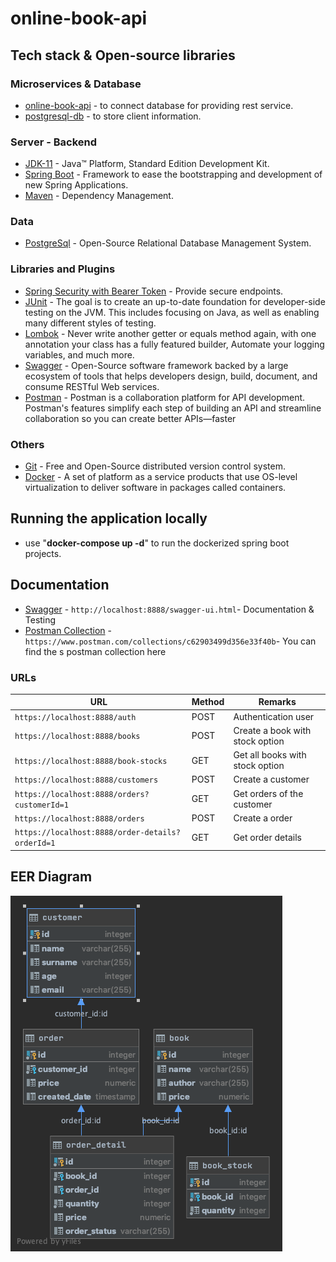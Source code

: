 # online-book-api


## Tech stack & Open-source libraries

### Microservices & Database

* 	[online-book-api](https://github.com/cengizbursali/online-book-api) - to connect database for providing rest service.
* 	[postgresql-db](https://github.com/cengizbursali/online-book-api/tree/master/postgresql-db) - to store client information.

### Server - Backend

* 	[JDK-11](https://www.oracle.com/java/technologies/javase-jdk11-downloads.html) - Java™ Platform, Standard Edition Development Kit.
* 	[Spring Boot](https://spring.io/projects/spring-boot) - Framework to ease the bootstrapping and development of new Spring Applications.
* 	[Maven](https://maven.apache.org/) - Dependency Management.

### Data

* 	[PostgreSql](https://www.postgresql.org/) - Open-Source Relational Database Management System.

###  Libraries and Plugins

* 	[Spring Security with Bearer Token](https://www.baeldung.com/security-spring/) - Provide secure endpoints.
* 	[JUnit](https://junit.org/junit5/) - The goal is to create an up-to-date foundation for developer-side testing on the JVM. This includes focusing on Java, as well as enabling many different styles of testing.
* 	[Lombok](https://projectlombok.org/) - Never write another getter or equals method again, with one annotation your class has a fully featured builder, Automate your logging variables, and much more.
* 	[Swagger](https://swagger.io/) - Open-Source software framework backed by a large ecosystem of tools that helps developers design, build, document, and consume RESTful Web services.
* 	[Postman](https://www.postman.com/) - Postman is a collaboration platform for API development. Postman's features simplify each step of building an API and streamline collaboration so you can create better APIs—faster

### Others 

* 	[Git](https://git-scm.com/) - Free and Open-Source distributed version control system.
*   [Docker](https://www.docker.com/) - A set of platform as a service products that use OS-level virtualization to deliver software in packages called containers.


## Running the application locally

*	use "**docker-compose up -d**" to run the dockerized spring boot projects.

## Documentation

* 	[Swagger](http://localhost:8888/swagger-ui.html) - `http://localhost:8888/swagger-ui.html`- Documentation & Testing
* 	[Postman Collection](https://www.postman.com/collections/c62903499d356e33f40b/) -`https://www.postman.com/collections/c62903499d356e33f40b`- You can find the s postman collection here

### URLs

|                   URL                           | Method |              Remarks                 |
|-------------------------------------------------|--------|--------------------------------------|
|`https://localhost:8888/auth`                    | POST   | Authentication user                  |
|`https://localhost:8888/books`                   | POST   | Create a book with stock option      |
|`https://localhost:8888/book-stocks`             | GET    | Get all books with stock option      |
|`https://localhost:8888/customers`               | POST   | Create a customer                    |
|`https://localhost:8888/orders?customerId=1`     | GET    | Get orders of the customer           |
|`https://localhost:8888/orders`                  | POST   | Create a order                       |
|`https://localhost:8888/order-details?orderId=1` | GET    | Get order details                    |


## EER Diagram

<img src="images\book.png"/>
